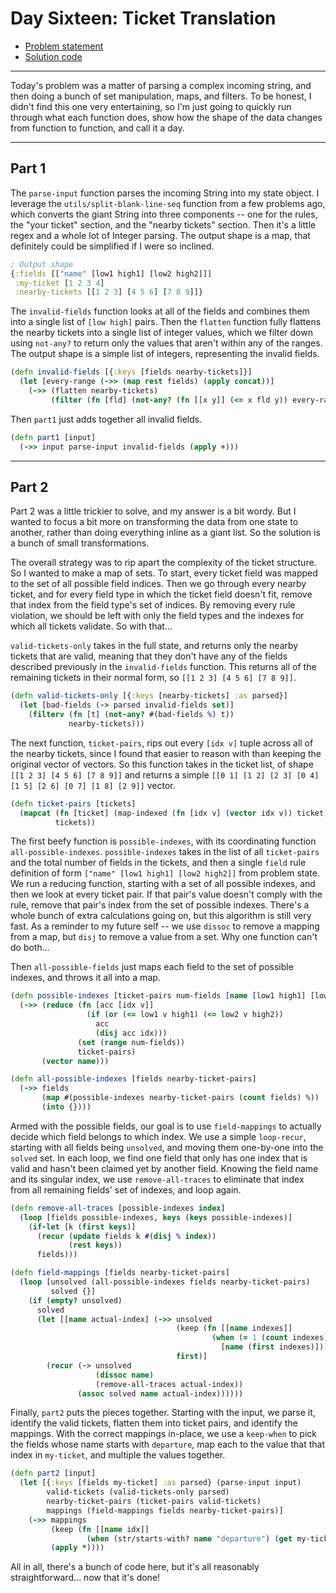 # Day Sixteen: Ticket Translation

* [Problem statement](https://adventofcode.com/2020/day/16)
* [Solution code](https://github.com/abyala/advent-2020-clojure/blob/master/src/advent_2020_clojure/day16.clj)

---

Today's problem was a matter of parsing a complex incoming string, and then doing a bunch of set manipulation, maps,
and filters. To be honest, I didn't find this one very entertaining, so I'm just going to quickly run through what
each function does, show how the shape of the data changes from function to function, and call it a day.

---

## Part 1

The `parse-input` function parses the incoming String into my state object. I leverage the `utils/split-blank-line-seq`
function from a few problems ago, which converts the giant String into three components -- one for the rules, the
"your ticket" section, and the "nearby tickets" section. Then it's a little regex and a whole lot of Integer parsing.
The output shape is a map, that definitely could be simplified if I were so inclined.
 
```clojure
; Output shape
{:fields [["name" [low1 high1] [low2 high2]]]
 :my-ticket [1 2 3 4]
 :nearby-tickets [[1 2 3] [4 5 6] [7 8 9]]}
```

The `invalid-fields` function looks at all of the fields and combines them into a single list of `[low high]` pairs.
Then the `flatten` function fully flattens the nearby tickets into a single list of integer values, which we filter
down using `not-any?` to return only the values that aren't within any of the ranges. The output shape is a simple
list of integers, representing the invalid fields.

```clojure
(defn invalid-fields [{:keys [fields nearby-tickets]}]
  (let [every-range (->> (map rest fields) (apply concat))]
    (->> (flatten nearby-tickets)
         (filter (fn [fld] (not-any? (fn [[x y]] (<= x fld y)) every-range))))))
```

Then `part1` just adds together all invalid fields.

```clojure
(defn part1 [input]
  (->> input parse-input invalid-fields (apply +)))
```

---

## Part 2

Part 2 was a little trickier to solve, and my answer is a bit wordy. But I wanted to focus a bit more on transforming
the data from one state to another, rather than doing everything inline as a giant list. So the solution is a bunch
of small transformations.

The overall strategy was to rip apart the complexity of the ticket structure. So I wanted to make a map of sets. To
start, every ticket field was mapped to the set of all possible field indices. Then we go through every nearby ticket,
and for every field type in which the ticket field doesn't fit, remove that index from the field type's set of 
indices. By removing every rule violation, we should be left with only the field types and the indexes for which all
tickets validate. So with that... 

`valid-tickets-only` takes in the full state, and returns only the nearby tickets that are valid, meaning that they
don't have any of the fields described previously in the `invalid-fields` function. This returns all of the remaining
tickets in their normal form, so `[[1 2 3] [4 5 6] [7 8 9]]`.

```clojure
(defn valid-tickets-only [{:keys [nearby-tickets] :as parsed}]
  (let [bad-fields (-> parsed invalid-fields set)]
    (filterv (fn [t] (not-any? #(bad-fields %) t))
             nearby-tickets)))
```

The next function, `ticket-pairs`, rips out every `[idx v]` tuple across all of the nearby tickets, since I found that
easier to reason with than keeping the original vector of vectors. So this function takes in the ticket list, of shape
`[[1 2 3] [4 5 6] [7 8 9]]` and returns a simple `[[0 1] [1 2] [2 3] [0 4] [1 5] [2 6] [0 7] [1 8] [2 9]]` vector.

```clojure
(defn ticket-pairs [tickets]
  (mapcat (fn [ticket] (map-indexed (fn [idx v] (vector idx v)) ticket))
          tickets))
```

The first beefy function is `possible-indexes`, with its coordinating function `all-possible-indexes`.
`possible-indexes` takes in the list of all `ticket-pairs` and the total number of fields in the tickets, and then
a single `field` rule definition of form `["name" [low1 high1] [low2 high2]]` from problem state. We run a reducing
function, starting with a set of all possible indexes, and then we look at every ticket pair. If that pair's value
doesn't comply with the rule, remove that pair's index from the set of possible indexes. There's a whole bunch of
extra calculations going on, but this algorithm is still very fast. As a reminder to my future self -- we use `dissoc`
to remove a mapping from a map, but `disj` to remove a value from a set. Why one function can't do both...

Then `all-possible-fields` just maps each field to the set of possible indexes, and throws it all into a map.

```clojure
(defn possible-indexes [ticket-pairs num-fields [name [low1 high1] [low2 high2]]]
  (->> (reduce (fn [acc [idx v]]
                 (if (or (<= low1 v high1) (<= low2 v high2))
                   acc
                   (disj acc idx)))
               (set (range num-fields))
               ticket-pairs)
       (vector name)))

(defn all-possible-indexes [fields nearby-ticket-pairs]
  (->> fields
       (map #(possible-indexes nearby-ticket-pairs (count fields) %))
       (into {})))
```
Armed with the possible fields, our goal is to use `field-mappings` to actually decide which field belongs to which
index. We use a simple `loop-recur`, starting with all fields being `unsolved`, and moving them one-by-one into the
`solved` set. In each loop, we find one field that only has one index that is valid and hasn't been claimed yet by
another field.  Knowing the field name and its singular index, we use `remove-all-traces` to eliminate that index
from all remaining fields' set of indexes, and loop again.

```clojure
(defn remove-all-traces [possible-indexes index]
  (loop [fields possible-indexes, keys (keys possible-indexes)]
    (if-let [k (first keys)]
      (recur (update fields k #(disj % index))
             (rest keys))
      fields)))

(defn field-mappings [fields nearby-ticket-pairs]
  (loop [unsolved (all-possible-indexes fields nearby-ticket-pairs)
         solved {}]
    (if (empty? unsolved)
      solved
      (let [[name actual-index] (->> unsolved
                                     (keep (fn [[name indexes]]
                                             (when (= 1 (count indexes))
                                               [name (first indexes)])))
                                     first)]
        (recur (-> unsolved
                   (dissoc name)
                   (remove-all-traces actual-index))
               (assoc solved name actual-index))))))
```

Finally, `part2` puts the pieces together. Starting with the input, we parse it, identify the valid tickets, flatten
them into ticket pairs, and identify the mappings. With the correct mappings in-place, we use a `keep-when` to pick
the fields whose name starts with `departure`, map each to the value that that index in `my-ticket`, and multiple the
values together.

```clojure
(defn part2 [input]
  (let [{:keys [fields my-ticket] :as parsed} (parse-input input)
        valid-tickets (valid-tickets-only parsed)
        nearby-ticket-pairs (ticket-pairs valid-tickets)
        mappings (field-mappings fields nearby-ticket-pairs)]
    (->> mappings
         (keep (fn [[name idx]]
                 (when (str/starts-with? name "departure") (get my-ticket idx))))
         (apply *))))
```

All in all, there's a bunch of code here, but it's all reasonably straightforward... now that it's done!